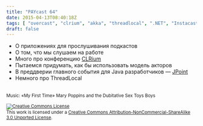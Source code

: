 ```yaml
---
title: "PAYcast 64"
date: 2015-04-13T08:40:18Z
tags: [ "overcast", "clrium", "akka", "threadlocal", ".NET", "Instacast", "PAYcast", "JPoint" ]
draft: false
---
```

<ul>
<li>О приложениях для прослушивания подкастов</li>
<li>О том, что мы слушаем на работе</li>
<li>Много про конференцию <a href="http://clrium.ru/" target="_blank">CLRium</a></li>
<li>Пытаемся придумать, как бы использовать модель акторов</li>
<li>В преддверии главного события для Java разработчиков &#8212; <a href="http://javapoint.ru/" target="_blank">JPoint</a></li>
<li>Немного про ThreadLocal</li>
</ul>
<p><span id="more-812"></span><br />
<small>Music: &#171;My First Time&#187; Mary Poppins and the Dubitative Sex Toys Boys</small></p>
<p><small><a href="http://creativecommons.org/licenses/by-nc-sa/3.0/" rel="license"><img style="border-width: 0;" alt="Creative Commons License" src="http://i.creativecommons.org/l/by-nc-sa/3.0/80x15.png" /></a><br />
This work is licensed under a <a href="http://creativecommons.org/licenses/by-nc-sa/3.0/" rel="license">Creative Commons Attribution-NonCommercial-ShareAlike 3.0 Unported License</a>.</small></p>

     